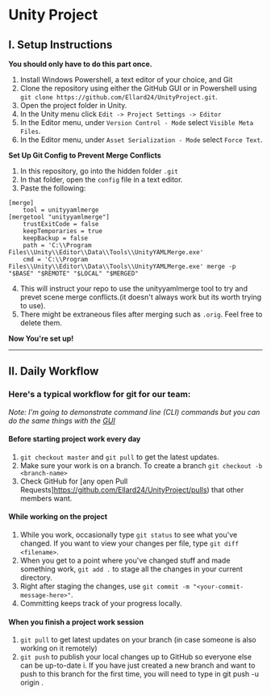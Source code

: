 # Unity Project

## I. Setup Instructions

**You should only have to do this part once.**

1. Install Windows Powershell, a text editor of your choice, and Git
2. Clone the repository using either the GitHub GUI or in Powershell using `git clone https://github.com/Ellard24/UnityProject.git`.
3. Open the project folder in Unity.
4. In the Unity menu click   `Edit -> Project Settings -> Editor`
5. In the Editor menu, under `Version Control - Mode` select `Visible Meta Files`.
6. In the Editor menu, under `Asset Serialization - Mode` select `Force Text`.

**Set Up Git Config to Prevent Merge Conflicts**

1. In this repository, go into the hidden folder `.git`
2. In that folder, open the `config` file in a text editor.
3. Paste the following:
```git
[merge]
    tool = unityyamlmerge
[mergetool "unityyamlmerge"]
    trustExitCode = false
    keepTemporaries = true
    keepBackup = false
    path = 'C:\\Program Files\\Unity\\Editor\\Data\\Tools\\UnityYAMLMerge.exe'
    cmd = 'C:\\Program Files\\Unity\\Editor\\Data\\Tools\\UnityYAMLMerge.exe' merge -p "$BASE" "$REMOTE" "$LOCAL" "$MERGED"
```
4. This will instruct your repo to use the unityyamlmerge tool to try and prevet scene merge conflicts.(it doesn't always work but its worth trying to use).
5. There might be extraneous files after merging such as `.orig`. Feel free to delete them.


**Now You're set up!**

---

## II. Daily Workflow


### Here's a typical workflow for git for our team:

_Note: I'm going to demonstrate command line (CLI) commands but you can do the same things with the [GUI](https://desktop.github.com/)_

#### Before starting project work every day

1. `git checkout master` and `git pull` to get the latest updates.
2. Make sure your work is on a branch. To create a branch `git checkout -b <branch-name>`
3. Check GitHub for [any open Pull Requests]https://github.com/Ellard24/UnityProject/pulls) that other members want.

#### While working on the project
1. While you work, occasionally type `git status` to see what you've changed. If you want to view your changes per file, type `git diff <filename>`.
2. When you get to a point where you've changed stuff and made something work, `git add .` to stage all the changes in your current directory.
3. Right after staging the changes, use `git commit -m "<your-commit-message-here>"`.
4. Committing keeps track of your progress locally.

#### When you finish a project work session
1. `git pull` to get latest updates on your branch (in case someone is also working on it remotely)
2. `git push` to publish your local changes up to GitHub so everyone else can be up-to-date
    i. If you have just created a new branch and want to push to this branch for the first time, you will need to type in 
        git push -u origin <name of branch>. 




